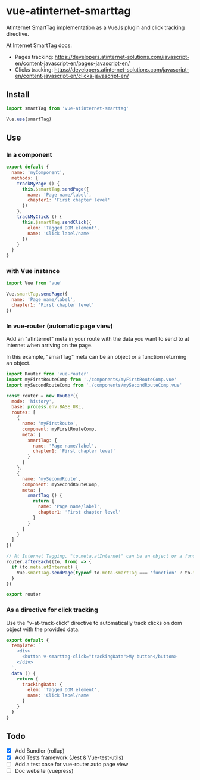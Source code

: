 # vue-atinternet-smarttag

AtInternet SmartTag implementation as a VueJs plugin and click tracking directive.

At Internet SmartTag docs:

* Pages tracking: https://developers.atinternet-solutions.com/javascript-en/content-javascript-en/pages-javascript-en/
* Clicks tracking: https://developers.atinternet-solutions.com/javascript-en/content-javascript-en/clicks-javascript-en/

## Install

```javascript
import smartTag from 'vue-atinternet-smarttag'

Vue.use(smartTag)
```

## Use

### In a component

```javascript
export default {
  name: 'myComponent',
  methods: {
    trackMyPage () {
      this.$smartTag.sendPage({
        name: 'Page name/label',
        chapter1: 'First chapter level'
      })
    },
    trackMyClick () {
      this.$smartTag.sendClick({
        elem: 'Tagged DOM element',
        name: 'Click label/name'
      })
    }
  }
}
```

### with Vue instance

```javascript
import Vue from 'vue'

Vue.smartTag.sendPage({
  name: 'Page name/label',
  chapter1: 'First chapter level'
})
```

### In vue-router (automatic page view)

Add an "atInternet" meta in your route with the data you want to send to at internet when arriving on the page.

In this example, "smartTag" meta can be an object or a function returning an object.

```javascript
import Router from 'vue-router'
import myFirstRouteComp from './components/myFirstRouteComp.vue'
import mySecondRouteComp from './components/mySecondRouteComp.vue'

const router = new Router({
  mode: 'history',
  base: process.env.BASE_URL,
  routes: [
    {
      name: 'myFirstRoute',
      component: myFirstRouteComp,
      meta: {
        smartTag: {
          name: 'Page name/label',
          chapter1: 'First chapter level'
        }
      }
    },
    {
      name: 'mySecondRoute',
      component: mySecondRouteComp,
      meta: {
        smartTag () {
          return {
            name: 'Page name/label',
            chapter1: 'First chapter level'
          }
        }
      }
    }
  ]
})

// At Internet Tagging, "to.meta.atInternet" can be an object or a function returning an object
router.afterEach((to, from) => {
  if (to.meta.atInternet) {
    Vue.smartTag.sendPage(typeof to.meta.smartTag === 'function' ? to.meta.smartTag() : to.meta.smartTag)
  }
})

export router
```

### As a directive for click tracking

Use the "v-at-track-click" directive to automatically track clicks on dom object with the provided data.

```javascript
export default {
  template: `
    <div>
      <button v-smarttag-click="trackingData">My button</button>
    </div>
  `,
  data () {
    return {
      trackingData: {
        elem: 'Tagged DOM element',
        name: 'Click label/name'
      }
    }
  }
}
```


## Todo

* [x] Add Bundler (rollup)
* [x] Add Tests framework (Jest & Vue-test-utils)
* [ ] Add a test case for vue-router auto page view
* [ ] Doc website (vuepress)
